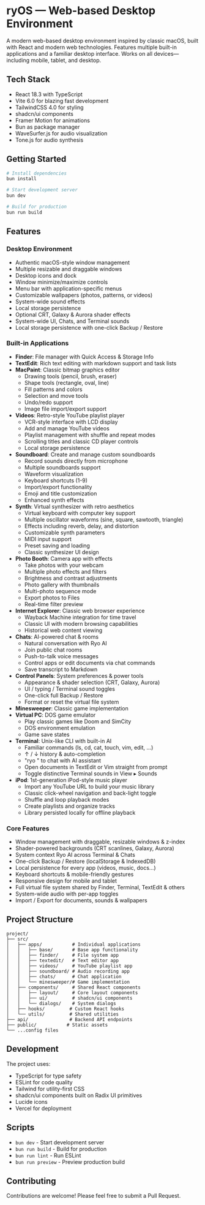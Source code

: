 # ryOS — Web-based Desktop Environment

A modern web-based desktop environment inspired by classic macOS, built with React and modern web technologies. Features multiple built-in applications and a familiar desktop interface. Works on all devices—including mobile, tablet, and desktop.

## Tech Stack

- React 18.3 with TypeScript
- Vite 6.0 for blazing fast development
- TailwindCSS 4.0 for styling
- shadcn/ui components
- Framer Motion for animations
- Bun as package manager
- WaveSurfer.js for audio visualization
- Tone.js for audio synthesis

## Getting Started

```bash
# Install dependencies
bun install

# Start development server
bun dev

# Build for production
bun run build
```

## Features

### Desktop Environment

- Authentic macOS-style window management
- Multiple resizable and draggable windows
- Desktop icons and dock
- Window minimize/maximize controls
- Menu bar with application-specific menus
- Customizable wallpapers (photos, patterns, or videos)
- System-wide sound effects
- Local storage persistence
- Optional CRT, Galaxy & Aurora shader effects
- System-wide UI, Chats, and Terminal sounds
- Local storage persistence with one-click Backup / Restore

### Built-in Applications

- **Finder**: File manager with Quick Access & Storage Info
- **TextEdit**: Rich text editing with markdown support and task lists
- **MacPaint**: Classic bitmap graphics editor
  - Drawing tools (pencil, brush, eraser)
  - Shape tools (rectangle, oval, line)
  - Fill patterns and colors
  - Selection and move tools
  - Undo/redo support
  - Image file import/export support
- **Videos**: Retro-style YouTube playlist player
  - VCR-style interface with LCD display
  - Add and manage YouTube videos
  - Playlist management with shuffle and repeat modes
  - Scrolling titles and classic CD player controls
  - Local storage persistence
- **Soundboard**: Create and manage custom soundboards
  - Record sounds directly from microphone
  - Multiple soundboards support
  - Waveform visualization
  - Keyboard shortcuts (1-9)
  - Import/export functionality
  - Emoji and title customization
  - Enhanced synth effects
- **Synth**: Virtual synthesizer with retro aesthetics
  - Virtual keyboard with computer key support
  - Multiple oscillator waveforms (sine, square, sawtooth, triangle)
  - Effects including reverb, delay, and distortion
  - Customizable synth parameters
  - MIDI input support
  - Preset saving and loading
  - Classic synthesizer UI design
- **Photo Booth**: Camera app with effects
  - Take photos with your webcam
  - Multiple photo effects and filters
  - Brightness and contrast adjustments
  - Photo gallery with thumbnails
  - Multi-photo sequence mode
  - Export photos to Files
  - Real-time filter preview
- **Internet Explorer**: Classic web browser experience
  - Wayback Machine integration for time travel
  - Classic UI with modern browsing capabilities
  - Historical web content viewing
- **Chats**: AI-powered chat & rooms
  - Natural conversation with Ryo AI
  - Join public chat rooms
  - Push-to-talk voice messages
  - Control apps or edit documents via chat commands
  - Save transcript to Markdown
- **Control Panels**: System preferences & power tools
  - Appearance & shader selection (CRT, Galaxy, Aurora)
  - UI / typing / Terminal sound toggles
  - One-click full Backup / Restore
  - Format or reset the virtual file system
- **Minesweeper**: Classic game implementation
- **Virtual PC**: DOS game emulator
  - Play classic games like Doom and SimCity
  - DOS environment emulation
  - Game save states
- **Terminal**: Unix-like CLI with built-in AI
  - Familiar commands (ls, cd, cat, touch, vim, edit, …)
  - ↑ / ↓ history & auto-completion
  - "ryo <prompt>" to chat with AI assistant
  - Open documents in TextEdit or Vim straight from prompt
  - Toggle distinctive Terminal sounds in View ▸ Sounds
- **iPod**: 1st-generation iPod-style music player
  - Import any YouTube URL to build your music library
  - Classic click-wheel navigation and back-light toggle
  - Shuffle and loop playback modes
  - Create playlists and organize tracks
  - Library persisted locally for offline playback

### Core Features

- Window management with draggable, resizable windows & z-index
- Shader-powered backgrounds (CRT scanlines, Galaxy, Aurora)
- System context Ryo AI across Terminal & Chats
- One-click Backup / Restore (localStorage & IndexedDB)
- Local persistence for every app (videos, music, docs…)
- Keyboard shortcuts & mobile-friendly gestures
- Responsive design for mobile and tablet
- Full virtual file system shared by Finder, Terminal, TextEdit & others
- System-wide audio with per-app toggles
- Import / Export for documents, sounds & wallpapers

## Project Structure

```
project/
├── src/
│   ├── apps/           # Individual applications
│   │   ├── base/       # Base app functionality
│   │   ├── finder/     # File system app
│   │   ├── textedit/   # Text editor app
│   │   ├── videos/     # YouTube playlist app
│   │   ├── soundboard/ # Audio recording app
│   │   ├── chats/      # Chat application
│   │   └── minesweeper/# Game implementation
│   ├── components/     # Shared React components
│   │   ├── layout/     # Core layout components
│   │   ├── ui/         # shadcn/ui components
│   │   └── dialogs/    # System dialogs
│   ├── hooks/         # Custom React hooks
│   └── utils/         # Shared utilities
├── api/               # Backend API endpoints
├── public/           # Static assets
└── ...config files
```

## Development

The project uses:

- TypeScript for type safety
- ESLint for code quality
- Tailwind for utility-first CSS
- shadcn/ui components built on Radix UI primitives
- Lucide icons
- Vercel for deployment

## Scripts

- `bun dev` - Start development server
- `bun run build` - Build for production
- `bun run lint` - Run ESLint
- `bun run preview` - Preview production build

## Contributing

Contributions are welcome! Please feel free to submit a Pull Request.
